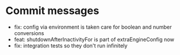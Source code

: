 # Commit messages

- fix: config via environment is taken care for boolean and number conversions
- feat: shutdownAfterInactivityFor is part of extraEngineConfig now
- fix: integration tests so they don't run infinitely

